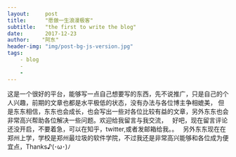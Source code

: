```yaml
---
layout:     post
title:      "愿做一生浪漫极客"
subtitle:   "the first to write the blog"
date:       2017-12-23 
author:    "阿东"
header-img: "img/post-bg-js-version.jpg"
tags:
    - blog
    - 
    - 
---
```

这是一个很好的平台，能够写一点自己想要写的东西，先不说推广，只是自己的个人兴趣，前期的文章也都是水平极低的状态，没有办法与各位博主争相媲美，
但是东东相信，东东也会成长，也会写出一些对各位比较有益的文章，另外东东也会非常高兴帮助各位解决一些问题。欢迎给我留言与我交流，
   好吧，现在留言评论还没开启，不要着急，可以在知乎，twitter,或者发邮箱给我。。
   另外东东现在在郑州上学，学校是郑州最垃圾的软件学院，不过我还是非常高兴能够和各位成为便宜点，Thanks♪(･ω･)ﾉ





> 




> 
>
> 
> 




> 
